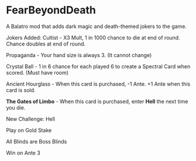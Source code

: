 # FearBeyondDeath
A Balatro mod that adds dark magic and death-themed jokers to the game.

Jokers Added:
Cultist - X3 Mult, 1 in 1000 chance to die at end of round. Chance doubles at end of round.

Propaganda - Your hand size is always 3. (It cannot change)

Crystal Ball - 1 in 6 chance for each played 6 to create a Spectral Card when scored. (Must have room)

Ancient Hourglass - When this card is purchased, -1 Ante. +1 Ante when this card is sold.

**The Gates of Limbo** - When this card is purchased, enter **Hell** the next time you die.

New Challenge: Hell

Play on Gold Stake

All Blinds are Boss Blinds

Win on Ante 3
